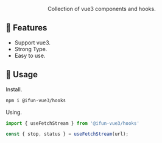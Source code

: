 
<p align='center'>
    Collection of vue3 components and hooks.
</p>

## 🚀 Features

- Support vue3.
- Strong Type.
- Easy to use.

## 🦄 Usage

Install.

```sh
npm i @ifun-vue3/hooks
```

Using.

```ts
import { useFetchStream } from '@ifun-vue3/hooks'

const { stop, status } = useFetchStream(url);
```
